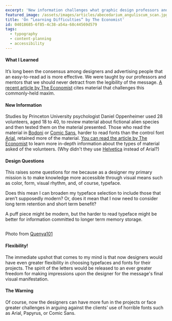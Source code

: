 ```yaml
---
excerpt: 'New information challenges what graphic design professors and mentors often teach. Maybe hard to read is better for understanding and retention?'
featured_image: /assets/images/articles/abecedarium_anguliscum_scan.jpg
title: 'On “Learning Difficulties” by The Economist'
id: 04018685-6f85-4c38-a54a-68c44569d579
tags:
  - typography
  - content-planning
  - accessibility
---
```

<h4>What I Learned</h4>
<p>It’s long been the consensus among designers and advertising people that an easy-to-read ad is more effective. We were taught by our professors and mentors that we should never detract from the legibility of the message. <a href="http://www.economist.com/node/17248892?story_id=17248892&fsrc=rss" target="_blank">A recent article by The Economist</a> cites material that challenges this commonly-held maxim.
</p>
<h4>New Information</h4>
<!--more-->
<p>Studies by Princeton University psychologist Daniel Oppenheimer used 28 volunteers, aged 18 to 40, to review material about fictional alien species and then tested them on the material presented. Those who read the material in <a href="http://en.wikipedia.org/wiki/Bodoni">Bodoni</a> or <a href="http://en.wikipedia.org/wiki/Comic_sans">Comic Sans</a>, harder to read fonts than the control font <a href="http://en.wikipedia.org/wiki/Arial">Arial</a>, retained more of the material. <a href="http://www.economist.com/node/17248892?story_id=17248892&fsrc=rss">You can read the article by The Economist</a> to learn more in-depth information about the types of material asked of the volunteers. (Why didn't they use <a href="http://en.wikipedia.org/wiki/Helvetica">Helvetica</a> instead of Arial?)
</p>
<h4>Design Questions</h4>
<p>This raises some questions for me because as a designer my primary mission is to make knowledge more accessible through visual means such as color, form, visual rhythm, and, of course, typeface.
</p>
<p>Does this mean I can broaden my typeface selection to include those that aren’t supposedly modern? Or, does it mean that I now need to consider long term retention and short term benefit?
</p>
<p>A puff piece might be modern, but the harder to read typeface might be better for information committed to longer term memory storage.
</p>
<p><img src="/assets/images/articles/itc-bodoni-12-roman.jpg" alt="">
</p>
<p>Photo from <a target="_blank" href="http://quenya101.com/category/latin/" title="">Quenya101</a>
</p>
<h4>Flexibility!</h4>
<p>The immediate upshot that comes to my mind is that now designers would have even greater flexibility in choosing typefaces and fonts for their projects. The spirit of the letters would be released to an ever greater freedom for making impressions upon the designer for the message's final visual manifestation.
</p>
<h4>The Warning</h4>
<p>Of course, now the designers can have more fun in the projects or face greater challenges in arguing against the clients’ use of horrible fonts such as Arial, Papyrus, or Comic Sans.
</p>
